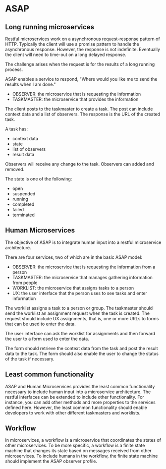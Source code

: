 # ASAP

## Long running microservices

Restful microservices work on a asynchronous request-response pattern 
of HTTP. Typically the client will use a promise pattern to handle the
asynchronous response. However, the response is not indefinite. Eventually
the client will need to time-out on a long delayed response. 

The challenge arises when the request is for the results of a long 
running process.

ASAP enables a service to respond, "Where would you like me to send
the results when I am done." 

 * OBSERVER: the microservice that is requesting the information 
 * TASKMASTER: the microservice that provides the information
 
The client posts to the taskmaster to create a task. The post can 
include context data and a list of observers. The response is the URL 
of the created task. 

A task has:

  * context data
  * state
  * list of observers
  * result data

Observers will receive any change to the task. Observers can added and 
removed.

The state is one of the following:

 - open
 - suspended
 - running
 - completed
 - failed
 - terminated

## Human Microservices

The objective of ASAP is to integrate human input into a restful 
microservice architecture. 

There are four services, two of which are in the basic ASAP model:

 * OBSERVER: the microservice that is requesting the information 
 from a person
 * TASKMASTER: the microservice that manages gathering 
 information from people
 * WORKLIST: the microservice that assigns tasks to a person
 * UX: the user interface that the person uses to see tasks and enter 
 information
 
The worklist assigns a task to a person or group. The taskmaster should
send the worklist an assignment request when the task is created. The
request should include UX assignments, that is, one or more URLs 
to forms that can be used to enter the data.

The user interface can ask the worklist for assignments and then 
forward the user to a form used to enter the data.

The form should retrieve the context data from the task and post the
result data to the task. The form should also enable the user to change
the status of the task if necessary.

## Least common functionality

ASAP and Human Microservices provides the least common functionality
necessary to include human input into a microservice architecture. 
The restful interfaces can be extended to include other functionality. 
For instance, you can add other methods and more properties to the 
services defined here. However, the least common functionality should
enable developers to work with other different taskmasters and worklists.

## Workflow

In microservices, a workflow is a microservice that coordinates the 
states of other microservices. To be more specific, a workflow is a 
finite state machine that changes its state based on messages received 
from other microservices. To include humans in the workflow, the 
finite state machine should implement the ASAP observer profile.
 
 
 